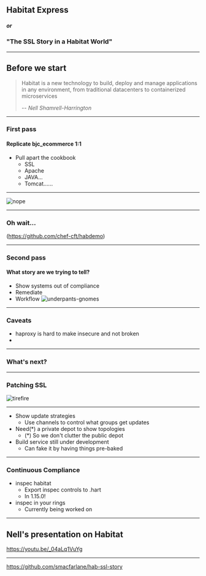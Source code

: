 ## Habitat Express
##### or 
### "The SSL Story in a Habitat World"

---

## Before we start 

> Habitat is a new technology to build, deploy and manage applications in any environment, from traditional datacenters to containerized microservices
>
> -- <cite> Nell Shamrell-Harrington </cite>

---

### First pass
#### Replicate bjc_ecommerce 1:1

* Pull apart the cookbook
  * SSL
  * Apache
  * JAVA...
  * Tomcat......

---

![nope](https://media.tenor.co/images/ee84d05f5a6d1e19f630aa7e253c1af3/tenor.gif)

---

### Oh wait... 
(https://github.com/chef-cft/habdemo)

---

### Second pass
#### What story are we trying to tell?

* Show systems out of compliance
* Remediate 
* Workflow
![underpants-gnomes](https://media.tenor.co/images/9ab2c9c1e37aa83f6e1782d94816087a/raw)

---

### Caveats

* haproxy is hard to make insecure and not broken
* 

---

### What's next?

---

### Patching SSL

![tirefire](https://github.com/tirefire/tirefi.re/raw/master/chef/chef_kitchen_fire.gif)

---

* Show update strategies
  * Use channels to control what groups get updates
* Need(*) a private depot to show topologies
  * (*) So we don't clutter the public depot
* Build service still under development
  * Can fake it by having things pre-baked

---

### Continuous Compliance

* inspec habitat
  * Export inspec controls to .hart 
  * In 1.15.0! 
* inspec in your rings
  * Currently being worked on

---

## Nell's presentation on Habitat

https://youtu.be/_04aLq1VuYg

---

https://github.com/smacfarlane/hab-ssl-story
